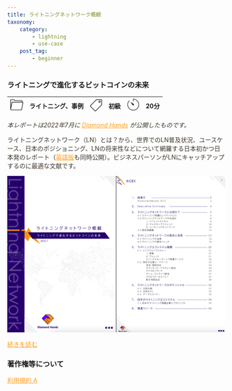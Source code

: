 ```yaml
---
title: ライトニングネットワーク概観
taxonomy:
    category:
        - lightning
        - use-case
    post_tag:
        - beginner
---
```


<style>
img[alt*="Category"], 
img[alt*="Tag"], 
img[alt*="Time"] {
    width:30px;
    height:30px;
    object-fit: cover;
}
p {
    color: #3d362d;
}
p img {
    text-align:center;
}
a {
    color: #ff9f1c;
}
a:hover {
    color: #2ec4b6;
}
</style>

<script type="text/javascript" src="//ajax.googleapis.com/ajax/libs/jquery/1.10.2/jquery.min.js"></script>
<script language="JavaScript">
$(document).ready( function () {
   $("a[href^='http']:not([href*='" + location.hostname + "'])").attr('target', '_blank');
})
</script>

### ライトニングで進化するビットコインの未来 

|  ![Category](/_images/category.png)  |  ライトニング、事例 |  ![Tag](/_images/tag.png)  |  初級  | ![Time](/_images/timer.png)  |  20分  |
| ---- | ---- | ---- | ---- | ---- | ---- |


*本レポートは2022年7月に [Diamond Hands](https://www.diamondhandsnode.com/) が公開したものです。*

ライトニングネットワーク（LN）とは？から、世界でのLN普及状況、ユースケース、日本のポジショニング、LNの将来性などについて網羅する日本初かつ日本発のレポート（[英語版](https://docsend.com/view/x2yscafayexddzps)も同時公開）。ビジネスパーソンがLNにキャッチアップするのに最適な文献です。

[![ ](/_images/lightning_network_overview.png)](https://docsend.com/view/e67t2yst5yvjjt76)

[続きを読む](https://docsend.com/view/e67t2yst5yvjjt76)

### 著作権等について
[利用規約 A](https://lostinbitcoin.jp/copyright/#uaa) 

